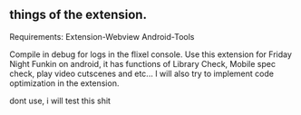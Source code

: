 ## things of the extension.
Requirements:
Extension-Webview
Android-Tools

Compile in debug for logs in the flixel console.
Use this extension for Friday Night Funkin on android, it has functions of Library Check, Mobile spec check, play video cutscenes and etc... I will also try to implement code optimization in the extension.


dont use, i will test this shit

